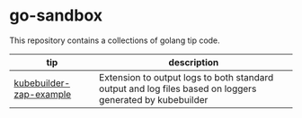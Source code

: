 # go-sandbox

This repository contains a collections of golang tip code.

| tip | description |
|-----|-------------|
| [kubebuilder-zap-example](./kubebuilder-zap-example/README.md) | Extension to output logs to both standard output and log files based on loggers generated by kubebuilder |
